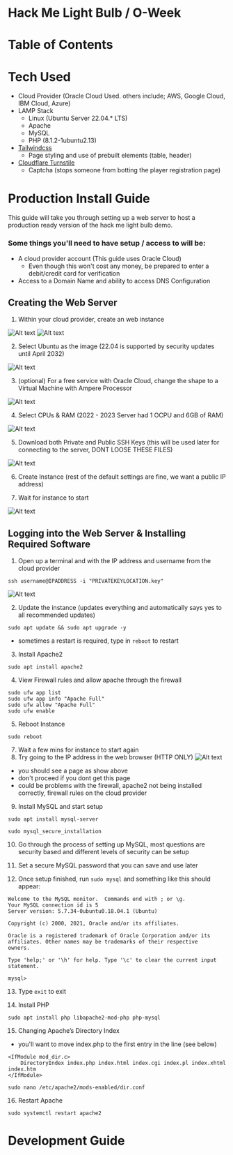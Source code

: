 # Hack Me Light Bulb / O-Week

# Table of Contents

# Tech Used
- Cloud Provider (Oracle Cloud Used. others include; AWS, Google Cloud, IBM Cloud, Azure)
- LAMP Stack
    - Linux (Ubuntu Server 22.04.* LTS)
    - Apache
    - MySQL
    - PHP (8.1.2-1ubuntu2.13)
- [Tailwindcss](https://tailwindcss.com/docs/installation)
    - Page styling and use of prebuilt elements (table, header)
- [Cloudflare Turnstile](https://developers.cloudflare.com/turnstile/)
    - Captcha (stops someone from botting the player registration page)



# Production Install Guide
This guide will take you through setting up a web server to host a production ready version of the hack me light bulb demo.

### Some things you'll need to have setup / access to will be:
- A cloud provider account (This guide uses Oracle Cloud)
    - Even though this won't cost any money, be prepared to enter a debit/credit card for verification
- Access to a Domain Name and ability to access DNS Configuration

## Creating the Web Server

1. Within your cloud provider, create an web instance

![Alt text](image.png)
![Alt text](image-1.png)

2. Select Ubuntu as the image (22.04 is supported by security updates until April 2032)

![Alt text](image-2.png)

3. (optional) For a free service with Oracle Cloud, change the shape to a Virtual Machine with Ampere Processor

![Alt text](image-3.png)

4. Select CPUs & RAM (2022 - 2023 Server had 1 OCPU and 6GB of RAM)

![Alt text](image-4.png)

5. Download both Private and Public SSH Keys (this will be used later for connecting to the server, DONT LOOSE THESE FILES)

![Alt text](image-5.png)

6. Create Instance (rest of the default settings are fine, we want a public IP address)

7. Wait for instance to start

![Alt text](image-6.png)

## Logging into the Web Server & Installing Required Software
1. Open up a terminal and with the IP address and username from the cloud provider
```
ssh username@IPADDRESS -i "PRIVATEKEYLOCATION.key"
```
![Alt text](image-7.png)

2. Update the instance (updates everything and automatically says yes to all recommended updates)
```
sudo apt update && sudo apt upgrade -y
```
- sometimes a restart is required, type in ```reboot``` to restart


3. Install Apache2
```
sudo apt install apache2
```

4. View Firewall rules and allow apache through the firewall
```
sudo ufw app list
sudo ufw app info "Apache Full"
sudo ufw allow "Apache Full"
sudo ufw enable
```
5. Reboot Instance
```
sudo reboot
```

7. Wait a few mins for instance to start again
8. Try going to the IP address in the web browser (HTTP ONLY)
![Alt text](image-9.png)
- you should see a page as show above
- don't proceed if you dont get this page
- could be problems with the firewall, apache2 not being installed correctly, firewall rules on the cloud provider

9. Install MySQL and start setup
```
sudo apt install mysql-server

sudo mysql_secure_installation
```

10. Go through the process of setting up MySQL, most questions are security based and different levels of security can be setup

11. Set a secure MySQL password that you can save and use later

12. Once setup finished, run ```sudo mysql``` and something like this should appear:
```
Welcome to the MySQL monitor.  Commands end with ; or \g.
Your MySQL connection id is 5
Server version: 5.7.34-0ubuntu0.18.04.1 (Ubuntu)

Copyright (c) 2000, 2021, Oracle and/or its affiliates.

Oracle is a registered trademark of Oracle Corporation and/or its
affiliates. Other names may be trademarks of their respective
owners.

Type 'help;' or '\h' for help. Type '\c' to clear the current input statement.

mysql> 
```

13. Type ```exit``` to exit

14. Install PHP
```
sudo apt install php libapache2-mod-php php-mysql
```

15. Changing Apache’s Directory Index
- you'll want to move index.php to the first entry in the line (see below)

```
<IfModule mod_dir.c>
    DirectoryIndex index.php index.html index.cgi index.pl index.xhtml index.htm
</IfModule>
```

```
sudo nano /etc/apache2/mods-enabled/dir.conf
```

16. Restart Apache
```
sudo systemctl restart apache2
```


# Development Guide



